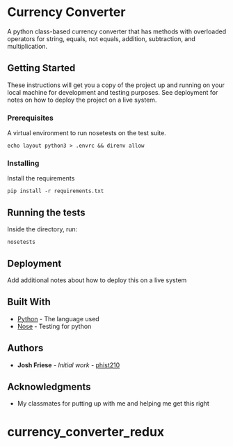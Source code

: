 # Currency Converter

A python class-based currency converter that has methods with overloaded operators for string, equals, not equals, addition, subtraction, and multiplication.

## Getting Started

These instructions will get you a copy of the project up and running on your local machine for development and testing purposes. See deployment for notes on how to deploy the project on a live system.

### Prerequisites

A virtual environment to run nosetests on the test suite.

```
echo layout python3 > .envrc && direnv allow
```

### Installing

Install the requirements

```
pip install -r requirements.txt
```

## Running the tests

Inside the directory, run:

```
nosetests
```

## Deployment

Add additional notes about how to deploy this on a live system

## Built With

* [Python](https://www.python.org/) - The language used
* [Nose](http://nose.readthedocs.io/en/latest/) - Testing for python

## Authors

* **Josh Friese** - *Initial work* - [phist210](https://github.com/phist210)

## Acknowledgments

* My classmates for putting up with me and helping me get this right
# currency_converter_redux
